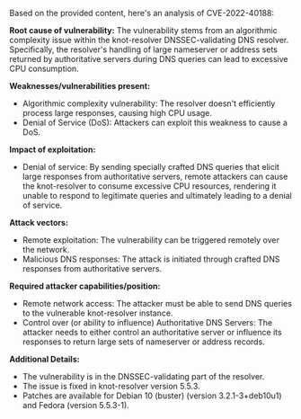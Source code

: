 Based on the provided content, here's an analysis of CVE-2022-40188:

**Root cause of vulnerability:**
The vulnerability stems from an algorithmic complexity issue within the knot-resolver DNSSEC-validating DNS resolver. Specifically, the resolver's handling of large nameserver or address sets returned by authoritative servers during DNS queries can lead to excessive CPU consumption.

**Weaknesses/vulnerabilities present:**
- Algorithmic complexity vulnerability: The resolver doesn't efficiently process large responses, causing high CPU usage.
- Denial of Service (DoS): Attackers can exploit this weakness to cause a DoS.

**Impact of exploitation:**
- Denial of service: By sending specially crafted DNS queries that elicit large responses from authoritative servers, remote attackers can cause the knot-resolver to consume excessive CPU resources, rendering it unable to respond to legitimate queries and ultimately leading to a denial of service.

**Attack vectors:**
- Remote exploitation: The vulnerability can be triggered remotely over the network.
- Malicious DNS responses: The attack is initiated through crafted DNS responses from authoritative servers.

**Required attacker capabilities/position:**
- Remote network access: The attacker must be able to send DNS queries to the vulnerable knot-resolver instance.
- Control over (or ability to influence) Authoritative DNS Servers: The attacker needs to either control an authoritative server or influence its responses to return large sets of nameserver or address records.

**Additional Details:**
- The vulnerability is in the DNSSEC-validating part of the resolver.
- The issue is fixed in knot-resolver version 5.5.3.
- Patches are available for Debian 10 (buster) (version 3.2.1-3+deb10u1) and Fedora (version 5.5.3-1).